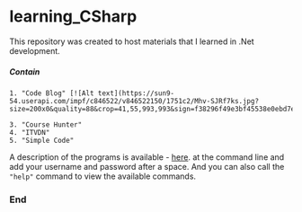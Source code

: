 # learning_CSharp #
This repository was created to host materials that I learned in .Net development.

##### Contain #####
```
1. "Code Blog" [![Alt text](https://sun9-54.userapi.com/impf/c846522/v846522150/1751c2/Mhv-SJRf7ks.jpg?size=200x0&quality=88&crop=41,55,993,993&sign=f38296f49e3bf45538e0ebd7e479e802&ava=1)

3. "Course Hunter"
4. "ITVDN"
5. "Simple Code"
```

A description of the programs is available - [here](https://azuredevops.godeltech.com/DefaultCollection/DotNet%20Mastery%20for%20Beginners/_wiki/wikis/DotNet-Mastery-for-Beginners.wiki/7/Lab-02.-.NET-Core).
at the command line and add your username and password after a space.
And you can also call the `"help"` command to view the available commands.

### End ###

